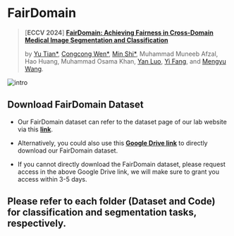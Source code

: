 # FairDomain
> [**ECCV 2024**] [**FairDomain: Achieving Fairness in Cross-Domain Medical Image Segmentation and Classification**](https://arxiv.org/pdf/2407.08813)
>
> by [Yu Tian*](https://yutianyt.com/), [Congcong Wen*](https://wencc.xyz/), [Min Shi*](https://shiminxst.github.io/index.html), Muhammad Muneeb Afzal, Hao Huang, Muhammad Osama Khan, [Yan Luo](https://luoyan407.github.io/), [Yi Fang](https://engineering.nyu.edu/faculty/yi-fang), and [Mengyu Wang](https://ophai.hms.harvard.edu/team/dr-wang/).
>
![intro](https://github.com/Harvard-Ophthalmology-AI-Lab/FairDomain/assets/19222962/e6d5afe0-8262-473a-83e3-381b3f51cbbd)




## Download FairDomain Dataset
* Our FairDomain dataset can refer to the dataset page of our lab website via this [**link**](https://ophai.hms.harvard.edu/datasets/harvard-fairdomain20k).

* Alternatively, you could also use this [**Google Drive link**](https://drive.google.com/drive/folders/1huH93JVeXMj9rK6p1OZRub868vv0UK0O?usp=sharing) to directly download our FairDomain dataset.

* If you cannot directly download the FairDomain dataset, please request access in the above Google Drive link, we will make sure to grant you access within 3-5 days. 



## Please refer to each folder (Dataset and Code) for classification and segmentation tasks, respectively. 
